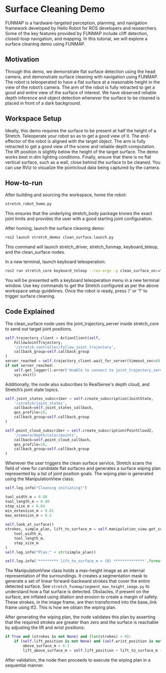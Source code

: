 # Surface Cleaning Demo

FUNMAP is a hardware-targeted perception, planning, and navigation framework developed by Hello Robot for ROS developers and researchers. Some of the key features provided by FUNMAP include cliff detection, closed-loop navigation, and mapping. In this tutorial, we will explore a surface cleaning demo using FUNMAP.

## Motivation

Through this demo, we demonstrate flat surface detection using the head camera, and demonstrate surface cleaning with navigation using FUNMAP. The robot is teleoperated to have a flat surface at a reasonable height in the view of the robot’s camera. The arm of the robot is fully retracted to get a good and entire view of the surface of interest. We have observed reliable depth inference and object detection whenever the surface to be cleaned is placed in front of a dark background.

## Workspace Setup

Ideally, this demo requires the surface to be present at half the height of a Stretch. Teleoperate your robot so as to get a good view of it. The end-effector of the robot is aligned with the target object. The arm is fully retracted to get a good view of the scene and reliable depth computation. The lift position is slightly below the height of the target surface. The demo works best in dim lighting conditions. Finally, ensure that there is no flat vertical surface, such as a wall, close behind the surface to be cleaned. You can use RViz to visualize the pointcloud data being captured by the camera.

## How-to-run

After building and sourcing the workspace, home the robot:

```bash
stretch_robot_home.py
```

This ensures that the underlying stretch_body package knows the exact joint limits and provides the user with a good starting joint configuration.

After homing, launch the surface cleaning demo:

```bash
ros2 launch stretch_demos clean_surface.launch.py
```

This command will launch stretch_driver, stretch_funmap, keyboard_teleop, and the clean_surface nodes. 

In a new terminal, launch keyboard teleoperation:
```bash
ros2 run stretch_core keyboard_teleop --ros-args -p clean_surface_on:=true
```

You will be presented with a keyboard teleoperation menu in a new terminal window. Use key commands to get the Stretch configured as per the above workspace setup guidelines. Once the robot is ready, press ‘/’ or ‘?’ to trigger surface cleaning.

## Code Explained

The clean_surface node uses the joint_trajectory_server inside stretch_core to send out target joint positions.

```python
self.trajectory_client = ActionClient(self,
    FollowJointTrajectory,
    '/stretch_controller/follow_joint_trajectory',
    callback_group=self.callback_group
)
server_reached = self.trajectory_client.wait_for_server(timeout_sec=60.0)
if not server_reached:
    self.get_logger().error('Unable to connect to joint_trajectory_server. Timeout exceeded.')
    sys.exit()
```

Additionally, the node also subscribes to RealSense's depth cloud, and Stretch’s joint state topics.

```python
self.joint_states_subscriber = self.create_subscription(JointState,
    '/stretch/joint_states',
    callback=self.joint_states_callback,
    qos_profile=10,
    callback_group=self.callback_group
)

self.point_cloud_subscriber = self.create_subscription(PointCloud2,
    '/camera/depth/color/points',
    callback=self.point_cloud_callback,
    qos_profile=10, 
    callback_group=self.callback_group
)
```

Whenever the user triggers the clean surface service, Stretch scans the field of view for candidate flat surfaces and generates a surface wiping plan represented by a list of joint position goals. The wiping plan is generated using the ManipulationView class:

```python
self.log.info("Cleaning initiating!")

tool_width_m = 0.08
tool_length_m = 0.08
step_size_m = 0.04
min_extension_m = 0.01
max_extension_m = 0.5
   	 
self.look_at_surface()
strokes, simple_plan, lift_to_surface_m = self.manipulation_view.get_surface_wiping_plan(self.tf2_buffer,
    tool_width_m,
    tool_length_m,
    step_size_m
)
self.log.info("Plan:" + str(simple_plan))

self.log.info('********* lift_to_surface_m = {0} **************'.format(lift_to_surface_m))
```

The ManipulationView class holds a max-height image as an internal representation of the surroundings. It creates a segmentation mask to generate a set of linear forward-backward strokes that cover the entire detected surface. See `stretch_funmap/segment_max_height_image.py` to understand how a flat surface is detected. Obstacles, if present on the surface, are inflated using dilation and erosion to create a margin of safety. These strokes, in the image frame, are then transformed into the base_link frame using tf2. This is how we obtain the wiping plan.

After generating the wiping plan, the node validates this plan by asserting that the required strokes are greater than zero and the surface is reachable by adjusting the lift and wrist positions:

```python
if True and (strokes is not None) and (len(strokes) > 0):
    if (self.lift_position is not None) and (self.wrist_position is not None):
        above_surface_m = 0.1
        lift_above_surface_m = self.lift_position + lift_to_surface_m + above_surface_m
```

After validation, the node then proceeds to execute the wiping plan in a sequential manner.
